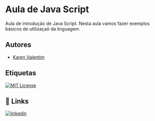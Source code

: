 
# Aula de Java Script

Aula de introdução de Java Script. Nesta aula vamos fazer exemplos básicos de utilizaçaõ da linguagem. 

## Autores

- [Karen Valentim](https://github.com/Karenvalentim2004)


## Etiquetas

[![MIT License](https://img.shields.io/badge/License-MIT-green.svg)](https://choosealicense.com/licenses/mit/)
## 🔗 Links

[![linkedin](https://img.shields.io/badge/linkedin-0A66C2?style=for-the-badge&logo=linkedin&logoColor=white)](https://www.linkedin.com/)



